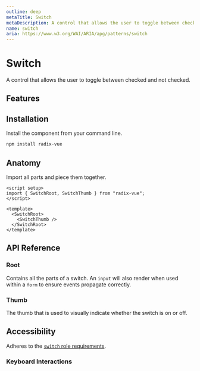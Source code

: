 ```yaml
---
outline: deep
metaTitle: Switch
metaDescription: A control that allows the user to toggle between checked and not checked.
name: switch
aria: https://www.w3.org/WAI/ARIA/apg/patterns/switch
---
```


<script setup> 
import DemoSwitch from '../../components/demo/Switch/index.vue' 
</script>

# Switch

<Description>
A control that allows the user to toggle between checked and not checked.
</Description>

<HeroContainer>
<DemoSwitch />
<template v-slot:codeSlot>
<HeroCodeGroup>
<div filename="index.vue">

<<< ../../components/demo/Switch/index.vue

</div>
</HeroCodeGroup>
</template>
</HeroContainer>

## Features

<Highlights
  :features="['Full keyboard navigation.', 'Can be controlled or uncontrolled.']"
/>

## Installation

Install the component from your command line.

```bash
npm install radix-vue
```

## Anatomy

Import all parts and piece them together.

```vue
<script setup>
import { SwitchRoot, SwitchThumb } from "radix-vue";
</script>

<template>
  <SwitchRoot>
    <SwitchThumb />
  </SwitchRoot>
</template>
```

## API Reference

### Root

Contains all the parts of a switch. An `input` will also render when used within a `form` to ensure events propagate correctly.

<PropsTable
  :data="[
    {
      name: 'asChild',
      required: false,
      type: 'boolean',
      default: 'false',
      description: 'Change the default rendered element for the one passed as a child, merging their props and behavior.<br><br>Read our <a href=&quot;/guides/composition&quot;>Composition</a> guide for more details.',
    },
    {
      name: 'defaultChecked',
      type: 'boolean',
      description: 'The state of the switch when it is initially rendered. Use when you do not need to control its state.',
    },
    {
      name: 'checked',
      type: 'boolean',
      description: '<span> The controlled state of the switch. Must be binded with <Code>v-model</Code>.</span>',
    },
    {
      name: 'disabled',
      type: 'boolean',
      description: '<span> When <Code>true</Code>, prevents the user from interacting with the switch.</span>',
    },
    {
      name: 'required',
      type: 'boolean',
      description: '<span> When <Code>true</Code>, indicates that the user must check the switch before the owning form can be submitted.</span>',
    },
    {
      name: 'name',
      type: 'string',
      description:
        'The name of the switch. Submitted with its owning form as part of a name/value pair.',
    },
    {
      name: 'value',
      type: 'string',
      default: 'on',
      description: '<span> The value given as data when submitted with a <Code>name</Code>.</span>',
    },
  ]"
/>

<DataAttributesTable
  :data="[
    {
      attribute: '[data-state]',
      values: ['checked', 'unchecked'],
    },
    {
      attribute: '[data-disabled]',
      values: 'Present when disabled',
    },
  ]"
/>

### Thumb

The thumb that is used to visually indicate whether the switch is on or off.

<PropsTable
  :data="[
    {
      name: 'asChild',
      required: false,
      type: 'boolean',
      default: 'false',
      description: 'Change the default rendered element for the one passed as a child, merging their props and behavior.<br><br>Read our <a href=&quot;/guides/composition&quot;>Composition</a> guide for more details.',
    },
  ]"
/>

<DataAttributesTable
  :data="[
    {
      attribute: '[data-state]',
      values: ['checked', 'unchecked'],
    },
    {
      attribute: '[data-disabled]',
      values: 'Present when disabled',
    },
  ]"
/>

## Accessibility

Adheres to the [`switch` role requirements](https://www.w3.org/WAI/ARIA/apg/patterns/switch).

### Keyboard Interactions

<KeyboardTable
  :data="[
    {
      keys: ['Space'],
      description: 'Toggles the component\'s state.',
    },
    {
      keys: ['Enter'],
      description: 'Toggles the component\'s state.',
    },
  ]"
/>
